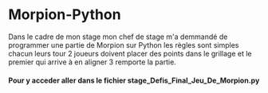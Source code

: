 # Morpion-Python
Dans le cadre de mon stage mon chef de stage m'a demmandé de programmer une partie de Morpion sur Python les règles sont simples chacun leurs tour 2 joueurs doivent placer des points dans le grillage et le premier qui arrive à en aligner 3 remporte la partie.
#### Pour y acceder aller dans le fichier stage_Defis_Final_Jeu_De_Morpion.py
